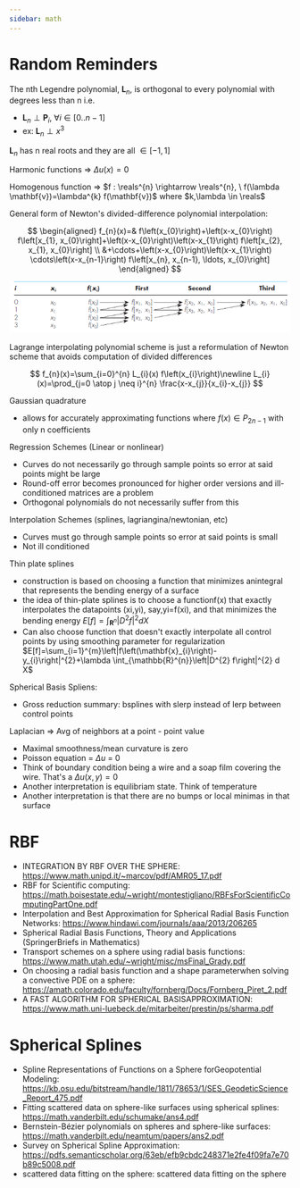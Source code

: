 ```yaml
---
sidebar: math
---
```

# Random Reminders

The nth Legendre polynomial, $\boldsymbol{L}_{n}$, is orthogonal to every polynomial with degrees less than n i.e.

- $\boldsymbol{L}_{n} \perp \boldsymbol{P}_{i}, \ \forall i\in [0..n-1]$
- ex: $\boldsymbol{L}_{n} \perp x^{3}$

$\boldsymbol{L}_{n}$ has n real roots and they are all $\in [-1,1]$

Harmonic functions => $\Delta u(x) = 0$

Homogenous function => $f : \reals^{n} \rightarrow \reals^{n}, \ f(\lambda \mathbf{v})=\lambda^{k} f(\mathbf{v})$ where $k,\lambda \in \reals$

General form of Newton's divided-difference polynomial interpolation:

$$
\begin{aligned} f_{n}(x)=& f\left(x_{0}\right)+\left(x-x_{0}\right) f\left[x_{1}, x_{0}\right]+\left(x-x_{0}\right)\left(x-x_{1}\right) f\left[x_{2}, x_{1}, x_{0}\right] \\ &+\cdots+\left(x-x_{0}\right)\left(x-x_{1}\right) \cdots\left(x-x_{n-1}\right) f\left[x_{n}, x_{n-1}, \ldots, x_{0}\right] \end{aligned}
$$

![](../assets/newton-interp-visualization.png)

Lagrange interpolating polynomial scheme is just a reformulation of Newton scheme that avoids computation of divided differences

$$
f_{n}(x)=\sum_{i=0}^{n} L_{i}(x) f\left(x_{i}\right)\newline
L_{i}(x)=\prod_{j=0 \atop j \neq i}^{n} \frac{x-x_{j}}{x_{i}-x_{j}}
$$

Gaussian quadrature

- allows for accurately approximating functions where $f(x) \in P_{2n-1}$ with only n coefficients

Regression Schemes (Linear or nonlinear)

- Curves do not necessarily go through sample points so error at said points might be large
- Round-off error becomes pronounced for higher order versions and ill-conditioned matrices are a problem
- Orthogonal polynomials do not necessarily suffer from this

Interpolation Schemes (splines, lagriangina/newtonian, etc)

- Curves must go through sample points so error at said points is small
- Not ill conditioned

Thin plate splines

- construction is based on choosing a function that minimizes anintegral that represents the bending energy of a surface
- the idea of thin-plate splines is to choose a functionf(x) that exactly interpolates the datapoints (xi,yi), say,yi=f(xi), and that minimizes the bending energy
  $E[f]=\int_{\mathbf{R}^{n}}\left|D^{2} f\right|^{2} d X$
- Can also choose function that doesn't exactly interpolate all control points by using smoothing parameter for regularization
  $E[f]=\sum_{i=1}^{m}\left|f\left(\mathbf{x}_{i}\right)-y_{i}\right|^{2}+\lambda \int_{\mathbb{R}^{n}}\left|D^{2} f\right|^{2} d X$

Spherical Basis Spliens:

- Gross reduction summary: bsplines with slerp instead of lerp between control points

Laplacian => Avg of neighbors at a point - point value

- Maximal smoothness/mean curvature is zero
- Poisson equation = $\Delta u$ = 0
- Think of boundary condition being a wire and a soap film covering the wire.
  That's a $\Delta u(x,y) = 0$
- Another interpretation is equilibriam state. Think of temperature
- Another interpretation is that there are no bumps or local minimas in that surface

# RBF

- INTEGRATION BY RBF OVER THE SPHERE: <https://www.math.unipd.it/~marcov/pdf/AMR05_17.pdf>
- RBF for Scientific computing: <https://math.boisestate.edu/~wright/montestigliano/RBFsForScientificComputingPartOne.pdf>
- Interpolation and Best Approximation for Spherical Radial Basis Function Networks: <https://www.hindawi.com/journals/aaa/2013/206265>
- Spherical Radial Basis Functions, Theory and Applications (SpringerBriefs in Mathematics)
- Transport schemes on a sphere using radial basis functions: <https://www.math.utah.edu/~wright/misc/msFinal_Grady.pdf>
- On choosing a radial basis function and a shape parameterwhen solving a convective PDE on a sphere: <https://amath.colorado.edu/faculty/fornberg/Docs/Fornberg_Piret_2.pdf>
- A FAST ALGORITHM FOR SPHERICAL BASISAPPROXIMATION: <https://www.math.uni-luebeck.de/mitarbeiter/prestin/ps/sharma.pdf>

# Spherical Splines

- Spline Representations of Functions on a Sphere forGeopotential Modeling: <https://kb.osu.edu/bitstream/handle/1811/78653/1/SES_GeodeticScience_Report_475.pdf>
- Fitting scattered data on sphere-like surfaces using spherical splines: <https://math.vanderbilt.edu/schumake/ans4.pdf>
- Bernstein-Bézier polynomials on spheres and sphere-like surfaces: <https://math.vanderbilt.edu/neamtum/papers/ans2.pdf>
- Survey on Spherical Spline Approximation: <https://pdfs.semanticscholar.org/63eb/efb9cbdc248371e2fe4f09fa7e70b89c5008.pdf>
- scattered data fitting on the sphere: scattered data fitting on the sphere
